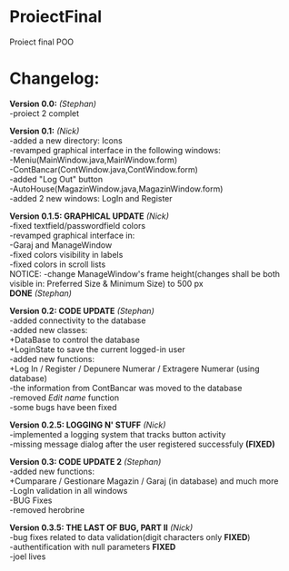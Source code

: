 # ProiectFinal
Proiect final POO

# Changelog:

**Version 0.0:** *(Stephan)* <br />
  -proiect 2 complet  <br />
  
**Version 0.1:** *(Nick)* <br />
-added a new directory: Icons <br />
-revamped graphical interface in the following windows: <br />
	-Meniu(MainWindow.java,MainWindow.form) <br />
	-ContBancar(ContWindow.java,ContWindow.form) <br />
      		-added "Log Out" button <br />
	-AutoHouse(MagazinWindow.java,MagazinWindow.form) <br />
-added 2 new windows: LogIn and Register <br />

**Version 0.1.5: GRAPHICAL UPDATE** *(Nick)* <br />
-fixed textfield/passwordfield colors <br />
-revamped graphical interface in: <br />
	-Garaj and ManageWindow <br />
-fixed colors visibility in labels <br />
-fixed colors in scroll lists <br />
NOTICE: -change ManageWindow's frame height(changes shall be both visible in: Preferred Size & Minimum Size) to 500 px <br />
**DONE** *(Stephan)* <br/>

**Version 0.2: CODE UPDATE** *(Stephan)* <br/>
-added connectivity to the database<br/>
-added new classes: <br/>
+DataBase to control the database <br/>
+LoginState to save the current logged-in user <br/>
-added new functions: <br/>
+Log In / Register / Depunere Numerar / Extragere Numerar (using database) <br/>
-the information from ContBancar was moved to the database <br/>
-removed *Edit name* function <br/>
-some bugs have been fixed </br>

**Version 0.2.5: LOGGING N' STUFF** *(Nick)* <br />
-implemented a logging system that tracks button activity <br />
-missing message dialog after the user registered successfuly **(FIXED)** <br />

**Version 0.3: CODE UPDATE 2** *(Stephan)* <br/>
-added new functions: <br/>
+Cumparare / Gestionare Magazin / Garaj (in database) and much more <br/>
-LogIn validation in all windows<br/>
-BUG Fixes<br/>
-removed herobrine <br/>

**Version 0.3.5: THE LAST OF BUG, PART II** *(Nick)* <br/>
-bug fixes related to data validation(digit characters only **FIXED**) <br/>
-authentification with null parameters **FIXED** <br/>
-joel lives <br/>
        
